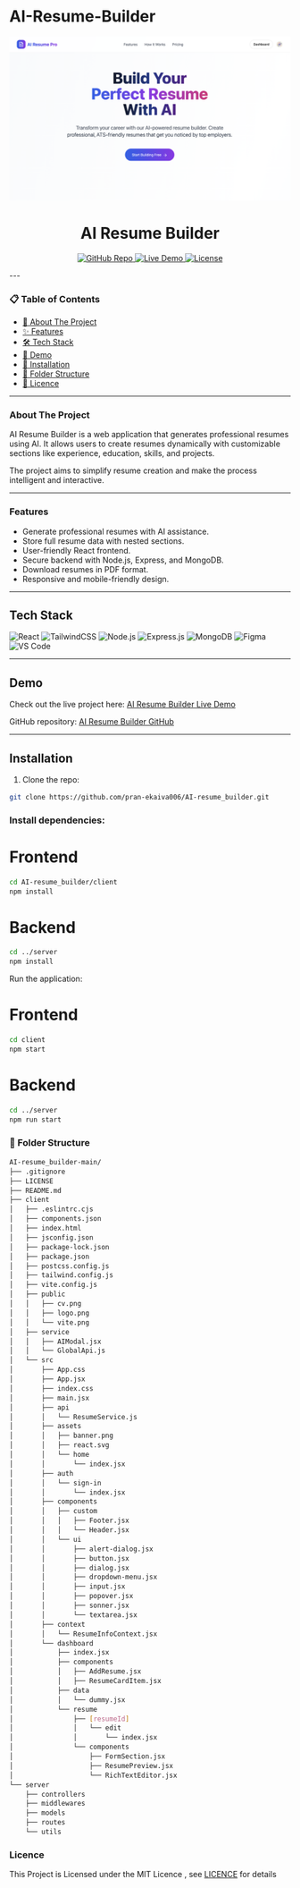 # AI-Resume-Builder

![README](/client/public/banner.png)


<h1 align="center">AI Resume Builder</h1>

<p align="center">
  <a href="https://github.com/pran-ekaiva006/AI-resume_builder">
    <img src="https://img.shields.io/badge/GitHub-Repo-blue?logo=github" alt="GitHub Repo">
  </a>
  <a href="https://capable-churros-e51954.netlify.app/">
    <img src="https://img.shields.io/badge/Live-Demo-green?logo=vercel" alt="Live Demo">
  </a>
  <a href="https://github.com/pran-ekaiva006/AI-resume_builder/blob/main/LICENSE">
    <img src="https://img.shields.io/badge/License-MIT-yellow" alt="License">
  </a>
</p>
---

### 📋 Table of Contents

- [🎯 About The Project](#about-the-project)
- [✨ Features](#features)
- [🛠️ Tech Stack](#tech-stack)
- [🎪 Demo](#demo)
- [🔧 Installation](#installation)
- [📂 Folder Structure](#folder-structure)
- [📜 Licence](#licence)



---

### **About The Project**

AI Resume Builder is a web application that generates professional resumes using AI. It allows users to create resumes dynamically with customizable sections like experience, education, skills, and projects.  

The project aims to simplify resume creation and make the process intelligent and interactive.

---

### **Features**
- Generate professional resumes with AI assistance.
- Store full resume data with nested sections.
- User-friendly React frontend.
- Secure backend with Node.js, Express, and MongoDB.
- Download resumes in PDF format.
- Responsive and mobile-friendly design.
---

## **Tech Stack**

<p>
  <img alt="React" src="https://img.shields.io/badge/React-20232A?logo=react&logoColor=61DAFB"/>
  <img alt="TailwindCSS" src="https://img.shields.io/badge/TailwindCSS-38B2AC?logo=tailwind-css&logoColor=white"/>
  <img alt="Node.js" src="https://img.shields.io/badge/Node.js-339933?logo=node.js&logoColor=white"/>
  <img alt="Express.js" src="https://img.shields.io/badge/Express.js-000000?logo=express&logoColor=white"/>
  <img alt="MongoDB" src="https://img.shields.io/badge/MongoDB-47A248?logo=mongodb&logoColor=white"/>
  <img alt="Figma" src="https://img.shields.io/badge/Figma-F24E1E?logo=figma&logoColor=white"/>
  <img alt="VS Code" src="https://img.shields.io/badge/VS%20Code-007ACC?logo=visual-studio-code&logoColor=white"/>
</p>

---

## **Demo**

Check out the live project here: [AI Resume Builder Live Demo](https://capable-churros-e51954.netlify.app/)  

GitHub repository: [AI Resume Builder GitHub](https://github.com/pran-ekaiva006/AI-resume_builder)

---

## **Installation**

1. Clone the repo:

```bash
git clone https://github.com/pran-ekaiva006/AI-resume_builder.git
```
### Install dependencies:
# Frontend
```bash
cd AI-resume_builder/client
npm install
```

# Backend
```bash
cd ../server
npm install
```

Run the application:

# Frontend
```bash
cd client
npm start
```

# Backend
```bash
cd ../server
npm run start
```

### 📂 Folder Structure
```bash
AI-resume_builder-main/
├── .gitignore
├── LICENSE
├── README.md
├── client
│   ├── .eslintrc.cjs
│   ├── components.json
│   ├── index.html
│   ├── jsconfig.json
│   ├── package-lock.json
│   ├── package.json
│   ├── postcss.config.js
│   ├── tailwind.config.js
│   ├── vite.config.js
│   ├── public
│   │   ├── cv.png
│   │   ├── logo.png
│   │   └── vite.png
│   ├── service
│   │   ├── AIModal.jsx
│   │   └── GlobalApi.js
│   └── src
│       ├── App.css
│       ├── App.jsx
│       ├── index.css
│       ├── main.jsx
│       ├── api
│       │   └── ResumeService.js
│       ├── assets
│       │   ├── banner.png
│       │   ├── react.svg
│       │   └── home
│       │       └── index.jsx
│       ├── auth
│       │   └── sign-in
│       │       └── index.jsx
│       ├── components
│       │   ├── custom
│       │   │   ├── Footer.jsx
│       │   │   └── Header.jsx
│       │   └── ui
│       │       ├── alert-dialog.jsx
│       │       ├── button.jsx
│       │       ├── dialog.jsx
│       │       ├── dropdown-menu.jsx
│       │       ├── input.jsx
│       │       ├── popover.jsx
│       │       ├── sonner.jsx
│       │       └── textarea.jsx
│       ├── context
│       │   └── ResumeInfoContext.jsx
│       └── dashboard
│           ├── index.jsx
│           ├── components
│           │   ├── AddResume.jsx
│           │   ├── ResumeCardItem.jsx
│           ├── data
│           │   └── dummy.jsx
│           └── resume
│               ├── [resumeId]
│               │   └── edit
│               │       └── index.jsx
│               └── components
│                   ├── FormSection.jsx
│                   ├── ResumePreview.jsx
│                   └── RichTextEditor.jsx
└── server
    ├── controllers
    ├── middlewares
    ├── models
    ├── routes
    └── utils
```
### Licence
This Project is Licensed under the MIT Licence , see [LICENCE](./LICENSE) for details
